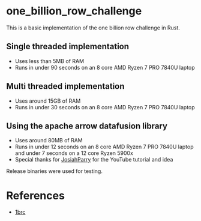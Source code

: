 # one_billion_row_challenge
This is a basic implementation of the one billion row challenge in Rust.

## Single threaded implementation
- Uses less than 5MB of RAM
- Runs in under 90 seconds on an 8 core AMD Ryzen 7 PRO 7840U laptop

## Multi threaded implementation
- Uses around 15GB of RAM
- Runs in under 30 seconds on an 8 core AMD Ryzen 7 PRO 7840U laptop

## Using the apache arrow datafusion library
- Uses around 80MB of RAM
- Runs in under 12 seconds on an  8 core AMD Ryzen 7 PRO 7840U laptop and under 7 seconds on a 12 core Ryzen 5900x
- Special thanks for [JosiahParry](https://github.com/JosiahParry) for the YouTube tutorial and idea

Release binaries were used for testing.

# References
- [1brc](https://github.com/gunnarmorling/1brc)
